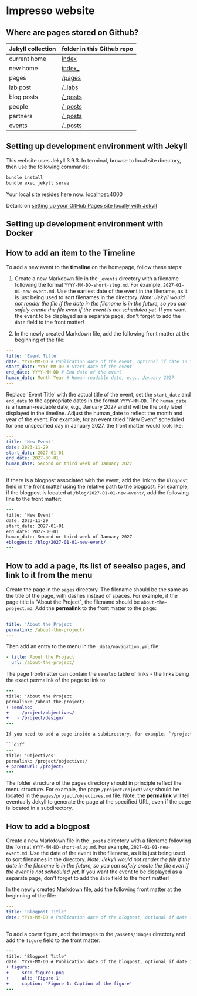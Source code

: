# Impresso website

## Where are pages stored on Github?

| Jekyll collection | folder in this Github repo                                                        |
| ----------------- | --------------------------------------------------------------------------------- |
| current home      | [index](https://github.com/impresso/impresso.github.io/blob/master/index.html)    |
| new home          | [index\_](https://github.com/impresso/impresso.github.io/blob/master/index_.html) |
| pages             | [/pages](https://github.com/impresso/impresso.github.io/tree/master/pages)        |
| lab post          | [/\_labs](https://github.com/impresso/impresso.github.io/tree/master/_labs)       |
| blog posts        | [/\_posts](https://github.com/impresso/impresso.github.io/tree/master/_posts)     |
| people            | [/\_posts](https://github.com/impresso/impresso.github.io/tree/master/_people)    |
| partners          | [/\_posts](https://github.com/impresso/impresso.github.io/tree/master/_partners)  |
| events            | [/\_posts](https://github.com/impresso/impresso.github.io/tree/master/_events)    |

## Setting up development environment with Jekyll

This website uses Jekyll 3.9.3.
In terminal, browse to local site directory, then use the following commands:

```bash
bundle install
bundle exec jekyll serve
```

Your local site resides here now: [localhost:4000](http://localhost:4000/)

Details on [setting up your GitHub Pages site locally with Jekyll](https://help.github.com/articles/setting-up-your-github-pages-site-locally-with-jekyll/)

## Setting up development environment with Docker

## How to add an item to the Timeline

To add a new event to the **timeline** on the homepage, follow these steps:

1. Create a new Markdown file in the `_events` directory with a filename following the format `YYYY-MM-DD-short-slug.md`. For example, `2027-01-01-new-event.md`. Use the earliest date of the event in the filename, as it is just being used to sort filenames in the directory. _Note: Jekyll would not render the file if the date in the filename is in the future, so you can safely create the file even if the event is not scheduled yet_. If you want the event to be displayed as a separate page, don't forget to add the `date` field to the front matter!

2. In the newly created Markdown file, add the following front matter at the beginning of the file:

```yaml
---
title: 'Event Title'
date: YYYY-MM-DD # Publication date of the event, optional if date in the filename refers to past date
start_date: YYYY-MM-DD # Start date of the event
end_date: YYYY-MM-DD # End date of the event
human_date: Month Year # Human-readable date, e.g., January 2027
---
```

Replace 'Event Title' with the actual title of the event, set the `start_date` and `end_date` to the appropriate dates in the format `YYYY-MM-DD`. The `human_date` is a human-readable date, e.g., January 2027 and it will be the only label displayed in the timeline.
Adjust the human_date to reflect the month and year of the event.
For example, for an event titled "New Event" scheduled for one unspecified day in January 2027, the front matter would look like:

```yaml
---
title: 'New Event'
date: 2023-11-29
start_date: 2027-01-01
end_date: 2027-30-01
human_date: Second or third week of January 2027
---
```

If there is a blogpost associated with the event, add the link to the `blogpost` field in the front matter using the relative path to the blogpost. For example, if the blogpost is located at `/blog/2027-01-01-new-event/`, add the following line to the front matter:

```diff
---
title: 'New Event'
date: 2023-11-29
start_date: 2027-01-01
end_date: 2027-30-01
human_date: Second or third week of January 2027
+blogpost: /blog/2027-01-01-new-event/
---
```

## How to add a page, its list of seealso pages, and link to it from the menu

Create the page in the `pages` directory. The filename should be the same as the title of the page, with dashes instead of spaces. For example, if the page title is "About the Project", the filename should be `about-the-project.md`. Add the **permalink** to the front matter to the page:

```yaml
---
title: 'About the Project'
permalink: /about-the-project/
---
```

Then add an entry to the menu in the `_data/navigation.yml` file:

```yaml
- title: About the Project
  url: /about-the-project/
```

The page frontmatter can contain the `seealso` table of links - the links being the exact permalink of the page to link to:

````diff
---
title: 'About the Project'
permalink: /about-the-project/
+ seealso:
+   - /project/objectives/
+   - /project/design/
---

If you need to add a page inside a subdirectory, for example, `/project/objectives/`, you need to add the `parentUrl` to the front matter of the page:

```diff
---
title: 'Objectives'
permalink: /project/objectives/
+ parentUrl: /project/
---
````

The folder structure of the pages directory should in principle reflect the menu structure. For example, the page `/project/objectives/` should be located in the `pages/project/objectives.md` file.
Note: the **permalink** will tell eventually Jekyll to generate the page at the specified URL, even if the page is located in a subdirectory.

## How to add a blogpost

Create a new Markdown file in the `_posts` directory with a filename following the format `YYYY-MM-DD-short-slug.md`. For example, `2027-01-01-new-event.md`. Use the date of the event in the filename, as it is just being used to sort filenames in the directory. _Note: Jekyll would not render the file if the date in the filename is in the future, so you can safely create the file even if the event is not scheduled yet_. If you want the event to be displayed as a separate page, don't forget to add the `date` field to the front matter!

In the newly created Markdown file, add the following front matter at the beginning of the file:

```yaml
---
title: 'Blogpost Title'
date: YYYY-MM-DD # Publication date of the blogpost, optional if date in the filename refers to past date
---
```

To add a cover figure, add the images to the `/assets/images` directory and add the `figure` field to the front matter:

```diff
---
title: 'Blogpost Title'
date: YYYY-MM-DD # Publication date of the blogpost, optional if date in the filename refers to past date
+ figure:
+   - src: figure1.png
+     alt: 'Figure 1'
+     caption: 'Figure 1: Caption of the figure'
---
```
